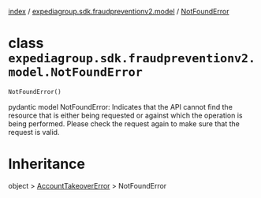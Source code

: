 [index](index.md) /
[expediagroup.sdk.fraudpreventionv2.model](expediagroup.sdk.fraudpreventionv2.model.md)
/ [NotFoundError](NotFoundError.md)

# class `expediagroup.sdk.fraudpreventionv2.model.NotFoundError`

```python
NotFoundError()
```

pydantic model NotFoundError: Indicates that the API cannot find the
resource that is either being requested or against which the operation
is being performed. Please check the request again to make sure that the
request is valid.

# Inheritance

object > [AccountTakeoverError](AccountTakeoverError.md) >
NotFoundError
